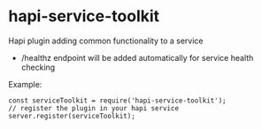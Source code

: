 # hapi-service-toolkit

Hapi plugin adding common functionality to a service

  * /healthz endpoint will be added automatically for service health checking

Example:

```
const serviceToolkit = require('hapi-service-toolkit');
// register the plugin in your hapi service
server.register(serviceToolkit);
````